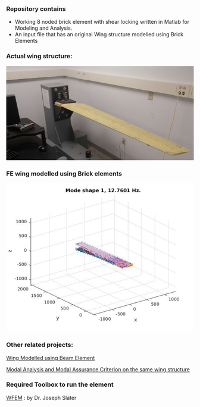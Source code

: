### Repository contains

- Working 8 noded brick element with shear locking written in Matlab for Modeling and Analysis.
- An input file that has an original Wing structure modelled using Brick Elements

### Actual wing structure:
![display-img](imgs/Actualwing.png)


### FE wing modelled using Brick elements

![display-img](imgs/Brickmodelmode1.jpg)


### Other related projects:

[Wing Modelled using Beam Element](https://github.com/sainag2473/Project_1) 


[Modal Analysis and Modal Assurance Criterion on the same wing structure ](https://github.com/sainag2473/ModalAnalysis_MAC_and_Modalupdating)


### Required Toolbox to run the element

[WFEM](https://github.com/josephcslater/WFEM) : by Dr. Joseph Slater


